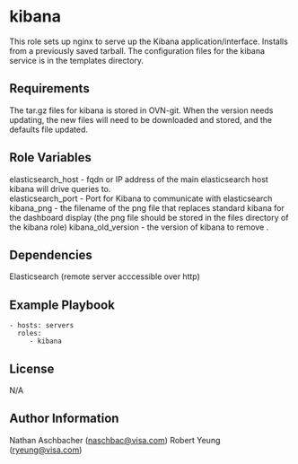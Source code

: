 kibana
=========

This role sets up nginx to serve up the Kibana application/interface.
Installs from a previously saved tarball. The configuration files for the kibana service
is in the templates directory. 


Requirements
------------
The tar.gz files for kibana is stored in OVN-git. When the version needs updating, 
the new files will need to be downloaded and stored, and the defaults file updated.


Role Variables
--------------

elasticsearch_host -  fqdn or IP address of the main elasticsearch host kibana will drive queries to.  
elasticsearch_port -  Port for Kibana to communicate with elasticsearch
kibana_png         -  the filename of the png file that replaces standard kibana for the dashboard display
                      (the png file should be stored in the files directory of the kibana role)
kibana_old_version -  the version of kibana to remove .

Dependencies
------------
Elasticsearch (remote server acccessible over http)


Example Playbook
----------------

    - hosts: servers
      roles:
         - kibana


License
-------

N/A

Author Information
------------------

Nathan Aschbacher (naschbac@visa.com)
Robert Yeung  (ryeung@visa.com)
